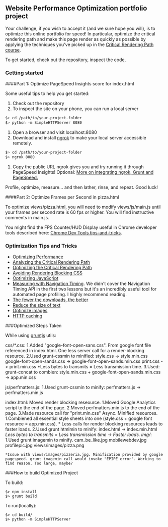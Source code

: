 ## Website Performance Optimization portfolio project

Your challenge, if you wish to accept it (and we sure hope you will), is to optimize this online portfolio for speed! In particular, optimize the critical rendering path and make this page render as quickly as possible by applying the techniques you've picked up in the [Critical Rendering Path course](https://www.udacity.com/course/ud884).

To get started, check out the repository, inspect the code,

### Getting started

####Part 1: Optimize PageSpeed Insights score for index.html

Some useful tips to help you get started:

1. Check out the repository
1. To inspect the site on your phone, you can run a local server

  ```bash
  $> cd /path/to/your-project-folder
  $> python -m SimpleHTTPServer 8080
  ```

1. Open a browser and visit localhost:8080
1. Download and install [ngrok](https://ngrok.com/) to make your local server accessible remotely.

  ``` bash
  $> cd /path/to/your-project-folder
  $> ngrok 8080
  ```

1. Copy the public URL ngrok gives you and try running it through PageSpeed Insights! Optional: [More on integrating ngrok, Grunt and PageSpeed.](http://www.jamescryer.com/2014/06/12/grunt-pagespeed-and-ngrok-locally-testing/)

Profile, optimize, measure... and then lather, rinse, and repeat. Good luck!

####Part 2: Optimize Frames per Second in pizza.html

To optimize views/pizza.html, you will need to modify views/js/main.js until your frames per second rate is 60 fps or higher. You will find instructive comments in main.js.

You might find the FPS Counter/HUD Display useful in Chrome developer tools described here: [Chrome Dev Tools tips-and-tricks](https://developer.chrome.com/devtools/docs/tips-and-tricks).

### Optimization Tips and Tricks
* [Optimizing Performance](https://developers.google.com/web/fundamentals/performance/ "web performance")
* [Analyzing the Critical Rendering Path](https://developers.google.com/web/fundamentals/performance/critical-rendering-path/analyzing-crp.html "analyzing crp")
* [Optimizing the Critical Rendering Path](https://developers.google.com/web/fundamentals/performance/critical-rendering-path/optimizing-critical-rendering-path.html "optimize the crp!")
* [Avoiding Rendering Blocking CSS](https://developers.google.com/web/fundamentals/performance/critical-rendering-path/render-blocking-css.html "render blocking css")
* [Optimizing JavaScript](https://developers.google.com/web/fundamentals/performance/critical-rendering-path/adding-interactivity-with-javascript.html "javascript")
* [Measuring with Navigation Timing](https://developers.google.com/web/fundamentals/performance/critical-rendering-path/measure-crp.html "nav timing api"). We didn't cover the Navigation Timing API in the first two lessons but it's an incredibly useful tool for automated page profiling. I highly recommend reading.
* <a href="https://developers.google.com/web/fundamentals/performance/optimizing-content-efficiency/eliminate-downloads.html">The fewer the downloads, the better</a>
* <a href="https://developers.google.com/web/fundamentals/performance/optimizing-content-efficiency/optimize-encoding-and-transfer.html">Reduce the size of text</a>
* <a href="https://developers.google.com/web/fundamentals/performance/optimizing-content-efficiency/image-optimization.html">Optimize images</a>
* <a href="https://developers.google.com/web/fundamentals/performance/optimizing-content-efficiency/http-caching.html">HTTP caching</a>

###Optimized Steps Taken

While using [gruntjs](http://gruntjs.com/) utils:

css/*.css:
  1.Added "google-font-open-sans.css". From google font file referenced in index.html. One less server call
    for a render-blocking resource.
  2.Used grunt-cssmin to minified:
    style.css -> style.min.css
    google-font-open-sands.css -> google-font-open-sands.min.css
    print.css -> print.min.css
      *Less bytes to transmits = Less transmission time.
  3.Used: grunt-concat to combien:
    style.min.css + google-font-open-sands.min.css -> app.min.css

js/perfmatters.js:
  1.Used grunt-cssmin to minify:
    perfmatters.js -> perfmatters.min.js

index.html:
  Moved render blocking reseource.
    1.Moved Google Analytics script to the end of the page.
    2.Moved perfmatters.min.js to the end of the page.
    3.Made resource call for "print.min.css" Async.
  Minified resources.
    1.Combiened all essential style sheets into one (style.css + google font resource =  app.min.css).
      * Less calls for render blocking resources leads to faster loads.
    2.Used grunt htmlmin to minify:
      index.html -> index.min.html
      *Less bytes to transmits = Less transmission time -> Faster loads.
img/*:
  1.Used grunt imagemin to minify.
    cam_be_like.jpg
    mobilewebdev.jpg
    profilepic.jpg
    views/images/pizza.png

    *Issue with views/images/pizzeria.jpg. Minification provided by google pagespeed. grunt imagemin call would invoke "EPIPE error". Working to find reason. Too large, maybe?

###How to build Optimized Project

To build:
 ```
 $> npm install
 $> grunt build

 ```
 To run(locally):
 ```
 $> cd build/
 $> python -m SimpleHTTPServer
 ```
